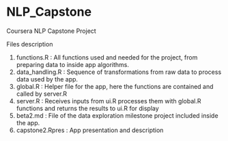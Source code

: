 # NLP_Capstone
Coursera NLP Capstone Project

Files description
1. functions.R : All functions used and needed for the project, from preparing data to inside app algorithms.
2. data_handling.R : Sequence of transformations from raw data to process data used by the app.
3. global.R : Helper file for the app, here the functions are contained and called by server.R
4. server.R : Receives inputs from ui.R processes them with global.R functions and returns the results to ui.R for display
5. beta2.md : File of the data exploration milestone project included inside the app.
6. capstone2.Rpres : App presentation and description
